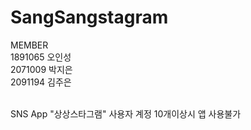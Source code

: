 # SangSangstagram

MEMBER<br>
1891065 오인성<br>
2071009 박지은<br>
2091194 김주은<br>
<br>

SNS App "상상스타그램"
사용자 계정 10개이상시 앱 사용불가
